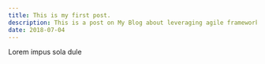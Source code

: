 ```yaml
---
title: This is my first post.
description: This is a post on My Blog about leveraging agile frameworks.
date: 2018-07-04
---
```


Lorem impus sola dule